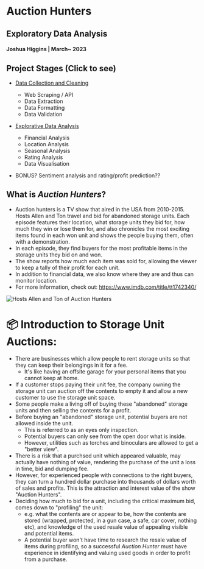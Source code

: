 # **Auction Hunters**
## Exploratory Data Analysis
#### Joshua Higgins | March~ 2023

## Project Stages (Click to see)
* [Data Collection and Cleaning](https://github.com/Joshua-Higgins-jp/Auction_Hunters_EDA/blob/master/auction_hunters_preprocessing.ipynb)
   * Web Scraping / API
   * Data Extraction
   * Data Formatting
   * Data Validation
* [Explorative Data Analysis](https://github.com/Joshua-Higgins-jp/Auction_Hunters_EDA/blob/master/auction_hunters_eda.ipynb)
   * Financial Analysis
   * Location Analysis
   * Seasonal Analysis
   * Rating Analysis
   * Data Visualisation
   
* BONUS? Sentiment analysis and rating/profit prediction?? 

## What is *Auction Hunters*?
* Auction hunters is a TV show that aired in the USA from 2010-2015. Hosts Allen and Ton travel and bid for abandoned storage units. Each episode features their location, what storage units they bid for, how much they win or lose them for, and also chronicles the most exciting items found in each won unit and shows the people buying them, often with a demonstration.
* In each episode, they find buyers for the most profitable items in the storage units they bid on and won.
* The show reports how much each item was sold for, allowing the viewer to keep a tally of their profit for each unit.
* In addition to financial data, we also know where they are and thus can monitor location.
* For more information, check out: https://www.imdb.com/title/tt1742340/

<img src="https://m.media-amazon.com/images/M/MV5BNTc4OTE0MzcxOF5BMl5BanBnXkFtZTcwMjQ0NTM0Ng@@._V1_FMjpg_UX558_.jpg" alt="Hosts Allen and Ton of Auction Hunters">

# 📦 **Introduction to Storage Unit Auctions:** 
* There are businesses which allow people to rent storage units so that they can keep their belongings in it for a fee.
   * It's like having an offsite garage for your personal items that you cannot keep at home.
* If a customer stops paying their unit fee, the company owning the storage unit can auction off the contents to empty it and allow a new customer to use the storage unit space.
* Some people make a living off of buying these "abandoned" storage units and then selling the contents for a profit.
* Before buying an "abandoned" storage unit, potential buyers are not allowed inside the unit.
   * This is referred to as an eyes only inspection.
   * Potential buyers can only see from the open door what is inside. 
   * However, utilities such as torches and binoculars are allowed to get a "better view".
* There is a risk that a purchsed unit which appeared valuable, may actually have nothing of value, rendering the purchase of the unit a loss in time, bid and dumping fee.
* However, for experienced people with connections to the right buyers, they can turn a hundred dollar purchase into thousands of dollars worth of sales and profits. This is the attraction and interest value of the show "Auction Hunters".
* Deciding how much to bid for a unit, including the critical maximum bid, comes down to "profiling" the unit:
   * e.g. what the contents are or appear to be, how the contents are stored (wrapped, protected, in a gun case, a safe, car cover, nothing etc), and knowledge of the used resale value of appealing visible and potential items.
   * A potential buyer won't have time to research the resale value of items during profiling, so a successful _Auction Hunter_ must have experience in identifying and valuing used goods in order to profit from a purchase.
   